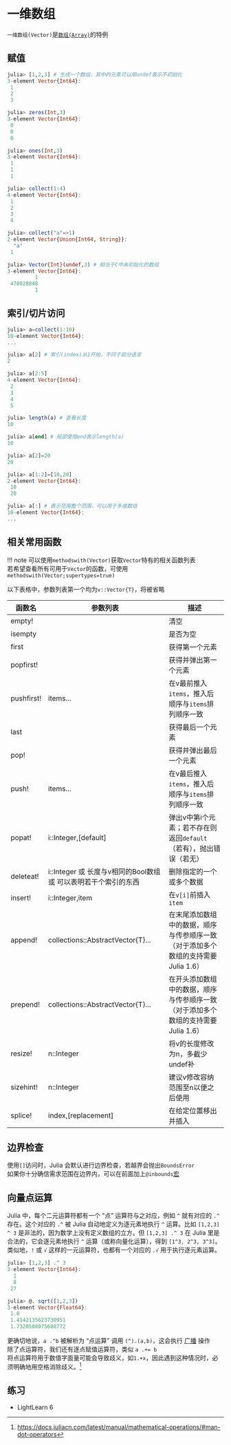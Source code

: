 # 一维数组
`一维数组(Vector)`是[`数组(Array)`](array.md)的特例

## 赋值
```jl
julia> [1,2,3] # 生成一个数组，其中的元素可以用undef表示不初始化
3-element Vector{Int64}:
 1
 2
 3

julia> zeros(Int,3)
3-element Vector{Int64}:
 0
 0
 0

julia> ones(Int,3)
3-element Vector{Int64}:
 1
 1
 1

julia> collect(1:4)
4-element Vector{Int64}:
 1
 2
 3
 4

julia> collect("a"=>1)
2-element Vector{Union{Int64, String}}:
  "a"
 1

julia> Vector{Int}(undef,3) # 相当于C中未初始化的数组
3-element Vector{Int64}:
         1
 470028848
         1
```

## 索引/切片访问
```jl
julia> a=collect(1:10)
10-element Vector{Int64}:
...

julia> a[2] # 索引(index)从1开始，不同于部分语言
2

julia> a[2:5]
4-element Vector{Int64}:
 2
 3
 4
 5

julia> length(a) # 查看长度
10

julia> a[end] # 局部使用end表示length(a)
10

julia> a[2]=20
20

julia> a[1:2]=[10,20]
2-element Vector{Int64}:
 10
 20

julia> a[:] # 表示范围整个范围，可以用于多维数组
10-element Vector{Int64}:
...
```

## 相关常用函数
!!! note
	可以使用`methodswith(Vector)`获取`Vector`特有的相关函数列表\
	若希望查看所有可用于`Vector`的函数，可使用`methodswith(Vector;supertypes=true)`

以下表格中，参数列表第一个均为`v::Vector{T}`，将被省略

| 函数名 | 参数列表 | 描述 |
| --- | --- | --- |
| empty! | | 清空 |
| isempty | | 是否为空 |
| first | | 获得第一个元素 |
| popfirst! | | 获得并弹出第一个元素 |
| pushfirst! | items... | 在v最前推入`items`，推入后顺序与`items`排列顺序一致 |
| last | | 获得最后一个元素 |
| pop! | | 获得并弹出最后一个元素 |
| push! | items... | 在v最后推入`items`，推入后顺序与`items`排列顺序一致 |
| popat! | i::Integer,\[default\] | 弹出v中第i个元素；若不存在则返回`default`（若有），抛出错误（若无） |
| deleteat! | i::Integer 或 长度与v相同的Bool数组 或 可以表明若干个索引的东西 | 删除指定的一个或多个数据 |
| insert! | i::Integer,item | 在`v[i]`前插入`item` |
| append! | collections::AbstractVector{T}... | 在末尾添加数组中的数据，顺序与传参顺序一致（对于添加多个数组的支持需要Julia 1.6） |
| prepend! | collections::AbstractVector{T}... | 在开头添加数组中的数据，顺序与传参顺序一致（对于添加多个数组的支持需要Julia 1.6） |
| resize! | n::Integer | 将v的长度修改为n，多截少undef补 |
| sizehint! | n::Integer | 建议v修改容纳范围至n以便之后使用 |
| splice! | index,\[replacement\] | 在给定位置移出并插入 |

## 边界检查
使用`[]`访问时，Julia 会默认进行边界检查，若越界会抛出`BoundsError`\
如果你十分确信需求范围在边界内，可以在前面加上`@inbounds`[宏](../advanced/macro.md)

## 向量点运算
Julia 中，每个二元运算符都有一个 “点” 运算符与之对应，例如 `^` 就有对应的 `.^` 存在。这个对应的 `.^` 被 Julia 自动地定义为逐元素地执行 `^` 运算。比如 `[1,2,3] ^ 3` 是非法的，因为数学上没有定义数组的立方。但 `[1,2,3] .^ 3` 在 Julia 里是合法的，它会逐元素地执行 `^` 运算（或称向量化运算），得到 `[1^3, 2^3, 3^3]`。类似地，`!` 或 `√` 这样的一元运算符，也都有一个对应的 `.√` 用于执行逐元素运算。
```jl
julia> [1,2,3] .^ 3
3-element Vector{Int64}:
  1
  8
 27

julia> @. sqrt([1,2,3])
3-element Vector{Float64}:
 1.0
 1.4142135623730951
 1.7320508075688772
```

更确切地说，`a .^b` 被解析为 “点运算” 调用 `(^).(a,b)`，这会执行 [广播](https://docs.juliacn.com/latest/manual/arrays/#Broadcasting) 操作\
除了点运算符，我们还有逐点赋值运算符，类似 `a .+= b`\
将点运算符用于数值字面量可能会导致歧义，如`1.+x`，因此遇到这种情况时，必须明确地用空格消除歧义。[^1]

## 练习
- LightLearn 6

[^1]: https://docs.juliacn.com/latest/manual/mathematical-operations/#man-dot-operators

